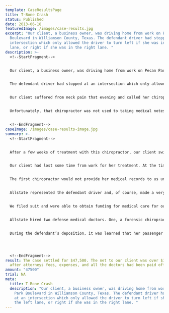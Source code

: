 ```yaml
---
template: CaseResultsPage
title: T-Bone Crash
status: Published
date: 2013-06-18
featuredImage: /images/case-results.jpg
excerpt: "Our client, a business owner, was driving home from work on Pecan Park
  Boulevard in Williamson County, Texas. The defendant driver had stopped at an
  intersection which only allowed the driver to turn left if she was in the left
  lane, or right if she was in the right lane. "
description: >-
  <!--StartFragment-->


  Our client, a business owner, was driving home from work on Pecan Park Boulevard in Williamson County, Texas.


  The defendant driver had stopped at an intersection which only allowed the driver to turn left if she was in the left lane, or right if she was in the right lane. She chose to go straight and drove in front of our client’s car, resulting in a large amount of damage to both vehicles.


  Our client suffered from neck pain that evening and called her chiropractor. Our client did not have any health insurance.


  Unfortunately, that chiropractor was not used to taking medical notes for some reason and kept very poor records of her treatment. This ultimately did affect our negotiations, so be sure your doctor takes notes and keeps records for your treatment at the time you go see him or her.


  <!--EndFragment-->
caseImage: /images/case-results-image.jpg
summary: >-
  <!--StartFragment-->


  After a few weeks of treatment with this chiropractor, our client switched to another chiropractor with whom she felt more comfortable. She ended up treating with him for almost two years and getting into debt for several thousands of dollars after already paying him several thousands of dollars. That chiropractor referred her to us a few months before the statute of limitations was to run.


  Our client had lost some time from work for her treatment. At the time we were hired, she had been going on a cycle of treatment, getting better, getting worse, going back to treatment, getting better, etc. without any real long-term lasting effect. The second chiropractor had recommended an MRI and possibly a specialist, but our uninsured client could not afford that.


  The first chiropractor would not provide her medical records to us unless he was paid a fee in excess of what Texas law allows. Since his treatment was for only a few weeks and time was pressing, we proceeded to make a demand without his records.


  Allstate represented the defendant driver and, of course, made a very poor offer (below the cost of the treatment so that our client would have still owed money to the doctor and had nothing in her pocket).


  We filed suit and were able to obtain funding for medical care for our client. She had MRIs, physical therapy, and ultimately injections to manage her pain.


  Allstate hired two defense medical doctors. One, a forensic chiropractor, was designated to pick apart the medical and billing records of both chiropractors. The other, a medical doctor, was designated to deny that the collision caused our client’s injuries.


  During the defendant’s deposition, it was learned that her passenger suffered from a fractured rib.




  <!--EndFragment-->
result: The case settled for $47,500. The net to our client was over $11,000
  after attorneys fees, expenses, and all the doctors had been paid off.
amount: "47500"
trial: NA
meta:
  title: T-Bone Crash
  description: "Our client, a business owner, was driving home from work on Pecan
    Park Boulevard in Williamson County, Texas. The defendant driver had stopped
    at an intersection which only allowed the driver to turn left if she was in
    the left lane, or right if she was in the right lane. "
---
```

